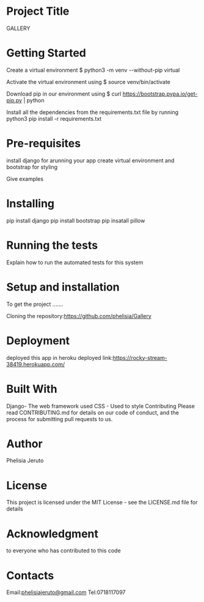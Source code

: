 # Project Title
GALLERY

# Getting Started
Create a virtual environment $ python3 -m venv --without-pip virtual

Activate the virtual environment using $ source venv/bin/activate

Download pip in our environment using $ curl https://bootstrap.pypa.io/get-pip.py | python

Install all the dependencies from the requirements.txt file by running python3 pip install -r requirements.txt

# Pre-requisites
install django  for arunning your app  create virtual environment and bootstrap for styling

Give examples
# Installing
pip install django
pip install bootstrap
pip insatall pillow



# Running the tests
Explain how to run the automated tests for this system

# Setup and installation

To get the project .......

Cloning the repository:https://github.com/phelisia/Gallery

# Deployment
deployed this app in heroku
deployed link:https://rocky-stream-38419.herokuapp.com/ 
# Built With
Django- The web framework used
CSS - Used to style
Contributing
Please read CONTRIBUTING.md for details on our code of conduct, and the process for submitting pull requests to us.


# Author
Phelisia Jeruto

# License
This project is licensed under the MIT License - see the LICENSE.md file for details

# Acknowledgment
to everyone who has contributed to this code
# Contacts
Email:phelisiajeruto@gmail.com
Tel:0718117097